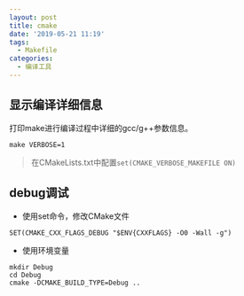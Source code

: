 ```yaml
---
layout: post
title: cmake
date: '2019-05-21 11:19'
tags:
  - Makefile
categories:
  - 编译工具
---
```


<!--more-->

## 显示编译详细信息

打印make进行编译过程中详细的gcc/g++参数信息。

```
make VERBOSE=1
```
> 在CMakeLists.txt中配置`set(CMAKE_VERBOSE_MAKEFILE ON)`


## debug调试

- 使用set命令，修改CMake文件

```
SET(CMAKE_CXX_FLAGS_DEBUG "$ENV{CXXFLAGS} -O0 -Wall -g")
```

- 使用环境变量

```
mkdir Debug
cd Debug
cmake -DCMAKE_BUILD_TYPE=Debug ..
```
